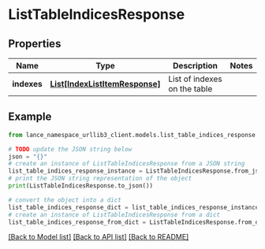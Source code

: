 # ListTableIndicesResponse


## Properties

Name | Type | Description | Notes
------------ | ------------- | ------------- | -------------
**indexes** | [**List[IndexListItemResponse]**](IndexListItemResponse.md) | List of indexes on the table | 

## Example

```python
from lance_namespace_urllib3_client.models.list_table_indices_response import ListTableIndicesResponse

# TODO update the JSON string below
json = "{}"
# create an instance of ListTableIndicesResponse from a JSON string
list_table_indices_response_instance = ListTableIndicesResponse.from_json(json)
# print the JSON string representation of the object
print(ListTableIndicesResponse.to_json())

# convert the object into a dict
list_table_indices_response_dict = list_table_indices_response_instance.to_dict()
# create an instance of ListTableIndicesResponse from a dict
list_table_indices_response_from_dict = ListTableIndicesResponse.from_dict(list_table_indices_response_dict)
```
[[Back to Model list]](../README.md#documentation-for-models) [[Back to API list]](../README.md#documentation-for-api-endpoints) [[Back to README]](../README.md)


